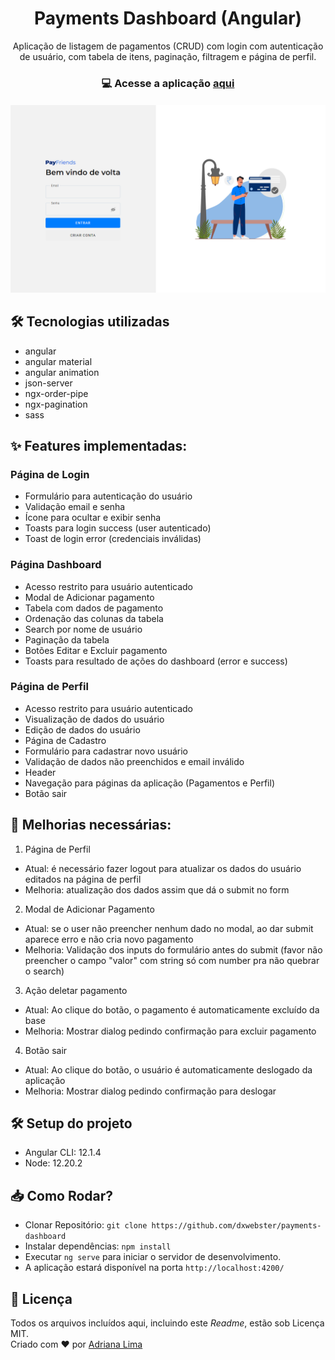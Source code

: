 <h1 align=center>Payments Dashboard (Angular)</h1>

<p align=center>Aplicação de listagem de pagamentos (CRUD) com login com autenticação de usuário, com tabela de itens, paginação, filtragem e página de perfil.

<h3 align=center>

💻 **Acesse a aplicação [aqui](https://dxwebster.github.io/picpay-desafio-frontend/)**

</h3>

<p align=center>

<h5 align=center>
<img src="readme/Home.png" width=600><br>

</h5>

</p>

## 🛠 Tecnologias utilizadas

-  angular
-  angular material
-  angular animation
-  json-server
-  ngx-order-pipe
-  ngx-pagination
-  sass

## ✨ Features implementadas:

### Página de Login
- Formulário para autenticação do usuário
- Validação email e senha
- Ícone para ocultar e exibir senha
- Toasts para login success (user autenticado)
- Toast de login error (credenciais inválidas)

### Página Dashboard
- Acesso restrito para usuário autenticado
- Modal de Adicionar pagamento
- Tabela com dados de pagamento
- Ordenação das colunas da tabela
- Search por nome de usuário
- Paginação da tabela
- Botões Editar e Excluir pagamento
- Toasts para resultado de ações do dashboard (error e success)

### Página de Perfil
- Acesso restrito para usuário autenticado
- Visualização de dados do usuário
- Edição de dados do usuário
- Página de Cadastro
- Formulário para cadastrar novo usuário
- Validação de dados não preenchidos e email inválido
- Header
- Navegação para páginas da aplicação (Pagamentos e Perfil)
- Botão sair

## 🚧 Melhorias necessárias:

1. Página de Perfil
- Atual: é necessário fazer logout para atualizar os dados do usuário editados na página de perfil
- Melhoria: atualização dos dados assim que dá o submit no form

2. Modal de Adicionar Pagamento
- Atual: se o user não preencher nenhum dado no modal, ao dar submit aparece erro e não cria novo pagamento
- Melhoria: Validação dos inputs do formulário antes do submit (favor não preencher o campo "valor" com string só com number pra não quebrar o search)

3. Ação deletar pagamento
- Atual: Ao clique do botão, o pagamento é automaticamente excluído da base
- Melhoria: Mostrar dialog pedindo confirmação para excluir pagamento

4. Botão sair
- Atual: Ao clique do botão, o usuário é automaticamente deslogado da aplicação
- Melhoria: Mostrar dialog pedindo confirmação para deslogar

## 🛠 Setup do projeto

- Angular CLI: 12.1.4
- Node: 12.20.2
## 📥 Como Rodar?

- Clonar Repositório: `git clone https://github.com/dxwebster/payments-dashboard`
- Instalar dependências: `npm install`
- Executar `ng serve` para iniciar o servidor de desenvolvimento.
- A aplicação estará disponível na porta `http://localhost:4200/`

## 📕 Licença

Todos os arquivos incluídos aqui, incluindo este _Readme_, estão sob Licença MIT.<br>
Criado com ❤ por [Adriana Lima](https://github.com/dxwebster)
